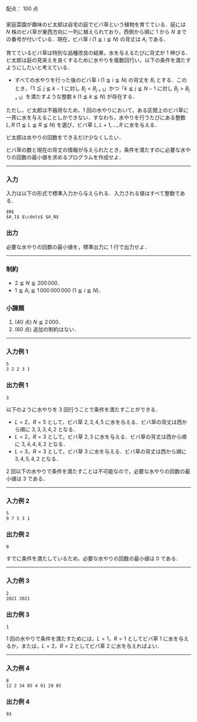 配点： $100$ 点

###

家庭菜園が趣味のビ太郎は自宅の庭でビバ草という植物を育てている．庭には $N$ 株のビバ草が東西方向に一列に植えられており，西側から順に $1$ から $N$ までの番号が付いている．現在，ビバ草 $i$ ($1 \leqq i \leqq N$) の背丈は $A_i$ である．

育てているビバ草は特別な品種改良の結果，水を与えるたびに背丈が $1$ 伸びる．ビ太郎は庭の見栄えを良くするために水やりを複数回行い，以下の条件を満たすようにしたいと考えている．

- すべての水やりを行った後のビバ草 $i$ ($1 \leqq i \leqq N$) の背丈を $B_i$ とする．このとき，「$1 \leqq j \leqq k - 1$ に対し $B_j < B_{j + 1}$」かつ「$k \leqq j \leqq N - 1$ に対し $B_j > B_{j + 1}$」を満たすような整数 $k$ ($1 \leqq k \leqq N$) が存在する．

ただし，ビ太郎は不器用なため，$1$ 回の水やりにおいて，ある区間上のビバ草に一斉に水を与えることしかできない．すなわち，水やりを行うたびにある整数 $L, R$ ($1 \leqq L \leqq R \leqq N$) を選び，ビバ草 $L, L + 1, \ldots, R$ に水を与える．

ビ太郎は水やりの回数をできるだけ少なくしたい．

ビバ草の数と現在の背丈の情報が与えられたとき，条件を満たすのに必要な水やりの回数の最小値を求めるプログラムを作成せよ．

---

### 入力

入力は以下の形式で標準入力から与えられる．入力される値はすべて整数である．

~~~
$N$
$A_1$ $\cdots$ $A_N$
~~~

### 出力

必要な水やりの回数の最小値を，標準出力に $1$ 行で出力せよ．

---

### 制約

- $2 \leqq N \leqq 200\,000$．
- $1 \leqq A_i \leqq 1\,000\,000\,000$ ($1 \leqq i \leqq N$)．

### 小課題

1. ($40$ 点) $N \leqq 2\,000$．
2. ($60$ 点) 追加の制約はない．

---

### 入力例 1

~~~
5
3 2 2 3 1
~~~

### 出力例 1

~~~
3
~~~

以下のように水やりを $3$ 回行うことで条件を満たすことができる．

- $L=2$，$R=5$ として，ビバ草 $2, 3, 4, 5$ に水を与える．ビバ草の背丈は西から順に $3, 3, 3, 4, 2$ となる．
- $L=2$，$R=3$ として，ビバ草 $2, 3$ に水を与える．ビバ草の背丈は西から順に $3, 4, 4, 4, 2$ となる．
- $L=3$，$R=3$ として，ビバ草 $3$ に水を与える．ビバ草の背丈は西から順に $3, 4, 5, 4, 2$ となる．

$2$ 回以下の水やりで条件を満たすことは不可能なので，必要な水やりの回数の最小値は $3$ である．

---

### 入力例 2

~~~
5
9 7 5 3 1
~~~

### 出力例 2

~~~
0
~~~

すでに条件を満たしているため，必要な水やりの回数の最小値は $0$ である．

---

### 入力例 3

~~~
2
2021 2021
~~~

### 出力例 3

~~~
1
~~~

1 回の水やりで条件を満たすためには，$L = 1$，$R = 1$ としてビバ草 $1$ に水を与えるか，または，$L = 2$，$R = 2$ としてビバ草 $2$ に水を与えればよい．

---

### 入力例 4

~~~
8
12 2 34 85 4 91 29 85
~~~

### 出力例 4

~~~
93
~~~
